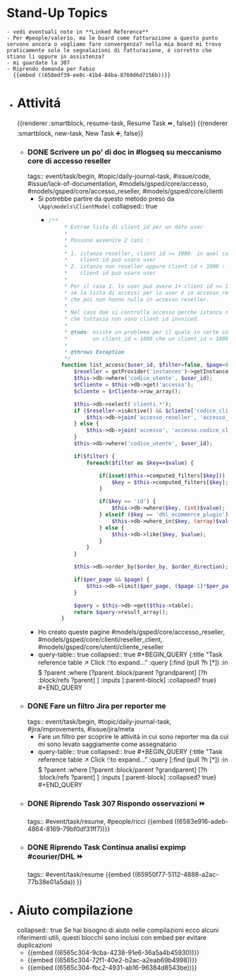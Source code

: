 # Stand-Up Topics
	- vedi eventuali note in **Linked Reference**
	- Per #people/valerio, ma le board come fatturazione a questo punto servono ancora o vogliamo fare convergenza? nella mia board mi trovo praticamente solo le segnalazioni di fatturazione, é corretto che stiano li oppure in assistenza?
	- mi guardate la 307
	- Riprendo domanda per Fabio
	  {{embed ((658edf39-ee8c-41b4-84ba-8760d6d7156b))}}
- # Attivitá
  {{renderer :smartblock, resume-task, Resume Task ⏩️, false}} {{renderer :smartblock, new-task, New Task ➕, false}}
	- ### DONE Scrivere un po' di doc in #logseq su meccanismo core di accesso reseller
	  tags:: event/task/begin, #topic/daily-journal-task, #issue/code, #issue/lack-of-documentation, #models/gsped/core/accesso, #models/gsped/core/accesso_reseller, #models/gsped/core/clienti
		- Si potrebbe partire da questo metodo preso da `\App\models\ClientModel`
		  collapsed:: true
			- ```php
			  /**
			       * Estrae lista di client_id per un dato user
			       *
			       * Possono avvenire 2 casi :
			       *
			       * 1. istanza reseller, client id >= 1000: in quel caso join con accesso_reseller per capire quali
			       *    client id puó usare user
			       * 2. istanza non reseller oppure client id < 1000 :  in quel caso join con accesso per capire quali
			       *    client id puó usare user
			       *
			       * Per il caso 1. lo user puó avere 1+ client id >= 1000 collegati in accesso, ma ne basta uno per capire
			       * se la lista di accessi per lo user é in accesso_reseller. Ci sono utenti che hanno solo accesso ma
			       * che poi non hanno nulla in accesso reseller.
			       *
			       * Nel caso due si controlla accesso perche istanza non é reseller oppure perche lo user ha records in accesso
			       * che tuttavia non sono client id invoiced.
			       *
			       * @todo: esiste un problema per il quale in certe configurazione un utente presente in accesso_reseller ha sia
			       *        un client_id < 1000 che un client_id > 1000
			       *
			       * @throws Exception
			       */
			      function list_access($user_id, $filter=false, $page=0, $per_page=0, $order_by='id', $order_direction='ASC') : array {
			          $reseller = getProvider('instances')->getInstance()->reseller();
			          $this->db->where('codice_utente', $user_id);
			          $rCliente = $this->db->get('accesso');
			          $cliente = $rCliente->row_array();
			  
			          $this->db->select('clienti.*');
			          if ($reseller->isActive() && $cliente['codice_cliente'] >= $reseller->IdThreshold()) {
			              $this->db->join('accesso_reseller', 'accesso_reseller.codice_cliente=clienti.id');
			          } else {
			              $this->db->join('accesso', 'accesso.codice_cliente=clienti.id');
			          }
			          $this->db->where('codice_utente', $user_id);
			  
			          if($filter) {
			              foreach($filter as $key=>$value) {
			  
			                  if(isset($this->computed_filters[$key])) {
			                      $key = $this->computed_filters[$key];
			                  }
			  
			                  if($key == 'id') {
			                      $this->db->where($key, (int)$value);
			                  } elseif ($key == 'dhl_ecommerce_plugin') {
			                      $this->db->where_in($key, (array)$value);
			                  } else {
			                      $this->db->like($key, $value);
			                  }
			              }
			          }
			  
			          $this->db->order_by($order_by, $order_direction);
			  
			          if($per_page && $page) {
			              $this->db->limit($per_page, ($page-1)*$per_page);
			          }
			  
			          $query = $this->db->get($this->table);
			          return $query->result_array();
			      }
			  ```
		- Ho creato queste pagine #models/gsped/core/accesso_reseller, #models/gsped/core/clienti/reseller_client, #models/gsped/core/utenti/cliente_reseller
		- query-table:: true
		  collapsed:: true
		  #+BEGIN_QUERY
		  {:title "Task reference table ↗️ Click 🖱️to expand..." :query [:find (pull ?h [*])
		      :in $ ?parent
		      :where
		      [?parent :block/parent ?grandparent]
		      [?h :block/refs ?parent]
		  ]
		  :inputs [:parent-block]
		  :collapsed? true}
		  #+END_QUERY
	- ### DONE Fare un filtro Jira per reporter me
	  tags:: event/task/begin, #topic/daily-journal-task, #jira/improvements, #issue/jira/meta
		- Fare un filtro per scoprire le attivitá in cui sono reporter ma da cui mi sono levato saggiamente come assegnatario
		- query-table:: true
		  collapsed:: true
		  #+BEGIN_QUERY
		  {:title "Task reference table ↗️ Click 🖱️to expand..." :query [:find (pull ?h [*])
		      :in $ ?parent
		      :where
		      [?parent :block/parent ?grandparent]
		      [?h :block/refs ?parent]
		  ]
		  :inputs [:parent-block]
		  :collapsed? true}
		  #+END_QUERY
	- ### DONE Riprendo Task 307 Rispondo osservazioni ⏩️
	  tags:: #event/task/resume, #people/ricci 
	  {{embed ((6583e916-adeb-4864-8169-79bf0df31ff7))}}
	- ### DONE Riprendo Task Continua analisi expimp #courier/DHL ⏩️
	  tags:: #event/task/resume
	  {{embed ((65950f77-5112-4888-a2ac-77b38e01a5da)) }}
- # Aiuto compilazione
  collapsed:: true
  Se hai bisogno di aiuto nelle compilazioni ecco alcuni riferimenti utili, questi blocchi sono inclusi con embed per evitare duplicazioni
	- {{embed ((6565c304-9cba-4238-91e6-36a5a4b45930))}}
	- {{embed ((6565c304-72f1-40e2-b2ac-a2eab69b4998))}}
	- {{embed ((6565c304-fbc2-4931-ab16-96384d8543be))}}